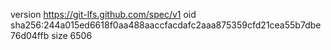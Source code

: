version https://git-lfs.github.com/spec/v1
oid sha256:244a015ed6618f0aa488aaccfacdafc2aaa875359cfd21cea55b7dbe76d04ffb
size 6506

